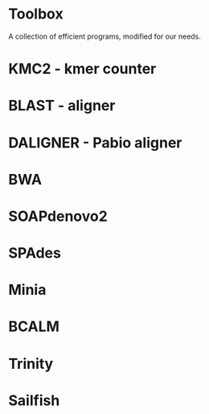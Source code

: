 Toolbox
=======

A collection of efficient programs, modified for our needs.


KMC2 - kmer counter
===================



BLAST - aligner
==============



DALIGNER - Pabio aligner
=======================



BWA
====



SOAPdenovo2
===========

SPAdes
======

Minia
=====



BCALM
=====



Trinity
=======



Sailfish
========

